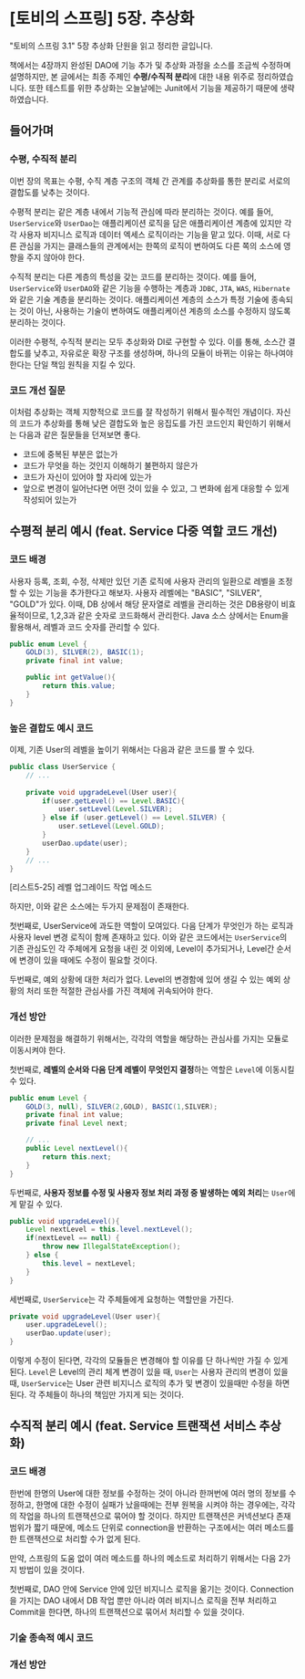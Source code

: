 # [토비의 스프링] 5장. 추상화



"토비의 스프링 3.1" 5장 추상화 단원을 읽고 정리한 글입니다.

책에서는 4장까지 완성된 DAO에 기능 추가 및  추상화 과정을 소스를 조금씩 수정하며 설명하지만, 본 글에서는 최종 주제인 **수평/수직적 분리**에 대한 내용 위주로 정리하였습니다. 또한 테스트를 위한 추상화는 오늘날에는 Junit에서 기능을 제공하기 때문에 생략하였습니다.



## 들어가며

### 수평, 수직적 분리

이번 장의 목표는 수평, 수직 계층 구조의 객체 간 관계를 추상화를 통한 분리로 서로의 결합도를 낮추는 것이다. 

수평적 분리는 같은 계층 내에서 기능적 관심에 따라 분리하는 것이다. 예를 들어, `UserService`와 `UserDao`는 애플리케이션 로직을 담은 애플리케이션 계층에 있지만 각각 사용자 비지니스 로직과 데이터 엑세스 로직이라는 기능을 맡고 있다. 이때, 서로 다른 관심을 가지는 클래스들의 관계에서는 한쪽의 로직이 변하여도 다른 쪽의 소스에 영향을 주지 않아야 한다.

수직적 분리는 다른 계층의 특성을 갖는 코드를 분리하는 것이다. 예를 들어, `UserService`와 `UserDAO`와 같은 기능을 수행하는 계층과 `JDBC`, `JTA`, `WAS`, `Hibernate`와 같은 기술 계층을 분리하는 것이다. 애플리케이션 계층의 소스가 특정 기술에 종속되는 것이 아닌, 사용하는 기술이 변하여도 애플리케이션 계층의 소스를 수정하지 않도록 분리하는 것이다.

이러한 수평적, 수직적 분리는 모두 추상화와 DI로 구현할 수 있다. 이를 통해, 소스간 결합도를 낮추고, 자유로운 확장 구조를 생성하며,  하나의 모듈이 바뀌는 이유는 하나여야 한다는 단일 책임 원칙을 지킬 수 있다.



### 코드 개선 질문

이처럼 추상화는 객체 지향적으로 코드를 잘 작성하기 위해서 필수적인 개념이다. 자신의 코드가 추상화를 통해 낮은 결합도와 높은 응집도를 가진 코드인지 확인하기 위해서는 다음과 같은 질문들을 던져보면 좋다.

- 코드에 중복된 부분은 없는가
- 코드가 무엇을 하는 것인지 이해하기 불편하지 않은가
- 코드가 자신이 있어야 할 자리에 있는가
- 앞으로 변경이 일어난다면 어떤 것이 있을 수 있고, 그 변화에 쉽게 대응할 수 있게 작성되어 있는가



## 수평적 분리 예시 (feat. Service 다중 역할 코드 개선)

### 코드 배경

사용자 등록, 조회, 수정, 삭제만 있던 기존 로직에 사용자 관리의 일환으로 레벨을 조정할 수 있는 기능을 추가한다고 해보자. 사용자 레벨에는 "BASIC", "SILVER", "GOLD"가 있다. 이때, DB 상에서 해당 문자열로 레벨을 관리하는 것은 DB용량이 비효율적이므로, 1,2,3과 같은 숫자로 코드화해서 관리한다. Java 소스 상에서는 Enum을 활용해서, 레벨과 코드 숫자를 관리할 수 있다.

```java
public enum Level {
    GOLD(3), SILVER(2), BASIC(1);
    private final int value;

    public int getValue(){
        return this.value;
    }
}
```



### 높은 결합도 예시 코드

이제, 기존 User의 레벨을 높이기 위해서는 다음과 같은 코드를 짤 수 있다.

```java
public class UserService {
    // ...
    
    private void upgradeLevel(User user){
        if(user.getLevel() == Level.BASIC){
            user.setLevel(Level.SILVER);
        } else if (user.getLevel() == Level.SILVER) {
            user.setLevel(Level.GOLD);
        }
        userDao.update(user);
    }
    // ...
}
```

[리스트5-25] 레벨 업그레이드 작업 메소드



하지만, 이와 같은 소스에는 두가지 문제점이 존재한다. 

첫번째로, UserService에 과도한 역할이 모여있다. 다음 단계가 무엇인가 하는 로직과 사용자 level 변경 로직이 함께 존재하고 있다. 이와 같은 코드에서는 `UserService`의 기존 관심도인 각 주체에게 요청을 내린 것 이외에, Level이 추가되거나, Level간 순서에 변경이 있을 때에도 수정이 필요할 것이다.

두번째로, 예외 상황에 대한 처리가 없다. Level의 변경함에 있어 생길 수 있는 예외 상황의 처리 또한 적절한 관심사를 가진 객체에 귀속되어야 한다.



### 개선 방안

이러한 문제점을 해결하기 위해서는, 각각의 역할을 해당하는 관심사를 가지는 모듈로 이동시켜야 한다.

첫번째로, **레벨의 순서와 다음 단계 레벨이 무엇인지 결정**하는 역할은 `Level`에 이동시킬 수 있다.

```java
public enum Level {
    GOLD(3, null), SILVER(2,GOLD), BASIC(1,SILVER);
    private final int value;
    private final Level next;

    // ...
    public Level nextLevel(){
        return this.next;
    }
}
```



두번째로, **사용자 정보를 수정 및  사용자 정보 처리 과정 중 발생하는 예외 처리**는 `User`에게 맡길 수 있다.

```java
public void upgradeLevel(){
	Level nextLevel = this.level.nextLevel();
    if(nextLevel == null) {
        throw new IllegalStateException();
    } else {
        this.level = nextLevel;
    }
}
```



세번째로, `UserService`는 각 주체들에게 요청하는 역할만을 가진다.

```java
private void upgradeLevel(User user){
	user.upgradeLevel();
    userDao.update(user);
}
```



이렇게 수정이 된다면, 각각의 모듈들은 변경해야 할 이유를 단 하나씩만 가질 수 있게 된다. `Level`은 Level의 관리 체계 변경이 있을 때, `User`는 사용자 관리의 변경이 있을 때, `UserService`는 User 관련 비지니스 로직의 추가 및 변경이 있을때만 수정을 하면 된다. 각 주체들이 하나의 책임만 가지게 되는 것이다.





## 수직적 분리 예시 (feat. Service 트랜잭션 서비스 추상화)

### 코드 배경

한번에 한명의 User에 대한 정보를 수정하는 것이 아니라 한꺼번에 여러 명의 정보를 수정하고, 한명에 대한 수정이 실패가 났을때에는 전부 원복을 시켜야 하는 경우에는, 각각의 작업을 하나의 트랜잭션으로 묶어야 할 것이다. 하지만 트랜잭션은 커넥션보다 존재 범위가 짧기 때문에, 메소드 단위로 connection을 반환하는 구조에서는 여러 메소드를 한 트랜잭션으로 처리할 수가 없게 된다. 

만약, 스프링의 도움 없이 여러 메소드를 하나의 메소드로 처리하기 위해서는 다음 2가지 방법이 있을 것이다.

첫번째로, DAO 안에 Service 안에 있던 비지니스 로직을 옮기는 것이다. Connection을 가지는 DAO 내에서 DB 작업 뿐만 아니라 여러 비지니스 로직을 전부 처리하고 Commit을 한다면, 하나의 트랜잭션으로 묶어서 처리할 수 있을 것이다.



### 기술 종속적 예시 코드









### 개선 방안

































